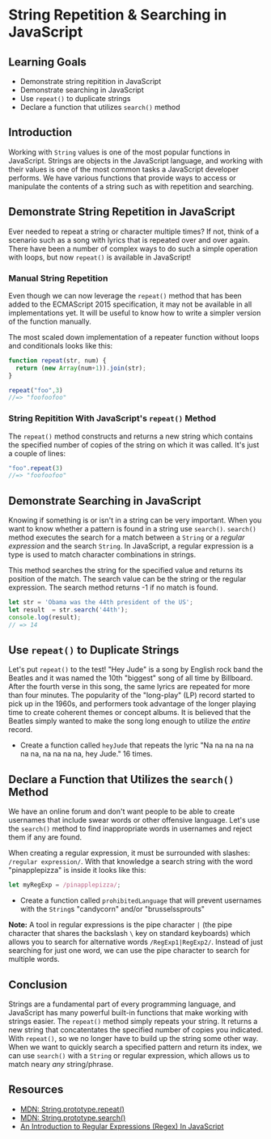 # String Repetition & Searching in JavaScript

## Learning Goals

* Demonstrate string repitition in JavaScript
* Demonstrate searching in JavaScript
* Use `repeat()` to duplicate strings
* Declare a function that utilizes `search()` method

## Introduction

Working with `String` values is one of the most popular functions
in JavaScript. Strings are objects in the JavaScript language, and
working with their values is one of the most common tasks a JavaScript
developer performs. We have various functions that provide ways to
access or manipulate the contents of a string such as with repetition
and searching.

## Demonstrate String Repetition in JavaScript

Ever needed to repeat a string or character multiple times? If not,
think of a scenario such as a song with lyrics that is repeated over
and over again. There have been a number of complex ways to do such a
simple operation with loops, but now `repeat()` is available in JavaScript!

### Manual String Repetition

Even though we can now leverage the `repeat()` method that has been added
to the ECMAScript 2015 specification, it may not be available in all
implementations yet. It will be useful to know how to write a simpler version
of the function manually.

The most scaled down implementation of a repeater function without loops
and conditionals looks like this:

```js
function repeat(str, num) {
  return (new Array(num+1)).join(str);
}

repeat("foo",3)
//=> "foofoofoo"
```

### String Repitition With JavaScript's `repeat()` Method

The `repeat()` method constructs and returns a new string which contains the
specified number of copies of the string on which it was called. It's just
a couple of lines:

```js
"foo".repeat(3)
//=> "foofoofoo"
```

## Demonstrate Searching in JavaScript

Knowing if something is or isn't in a string can be very important.
When you want to know whether a pattern is found in a string use `search()`.
`search()` method executes the search for a match between a `String` or a
_regular expression_ and the search `String`. In JavaScript, a regular
expression is a type is used to match character combinations in strings.

This method searches the string for the specified value and returns its
position of the match. The search value can be the string or the regular
expression. The search method returns -1 if no match is found.

```js
let str = 'Obama was the 44th president of the US';
let result  = str.search('44th');
console.log(result);
// => 14
```

## Use `repeat()` to Duplicate Strings

Let's put `repeat()` to the test! "Hey Jude" is a song by English rock band
the Beatles and it was named the 10th "biggest" song of all time by Billboard.
After the fourth verse in this song, the same lyrics are repeated
for more than four minutes. The popularity of the "long-play" (LP) record
started to pick up in the 1960s, and performers took advantage of the longer
playing time to create coherent themes or concept albums. It is believed that
the Beatles simply wanted to make the song long enough to utilize the _entire_
record.

* Create a function called `heyJude` that repeats the lyric "Na na na na na na
na, na na na na, hey Jude." 16 times.

## Declare a Function that Utilizes the `search()` Method

We have an online forum and don't want people to be able to create usernames
that include swear words or other offensive language. Let's use the `search()`
method to find inappropriate words in usernames and reject them if any are found.

When creating a regular expression, it must be surrounded with slashes:
`/regular expression/`. With that knowledge a search string with the word
"pinapplepizza" is inside it looks like this:

```js
let myRegExp = /pinapplepizza/;
```

* Create a function called `prohibitedLanguage` that will prevent usernames with
the `String`s "candycorn" and/or "brusselssprouts"

**Note:** A tool in regular expressions is the pipe character `|` (the pipe character
that shares the backslash `\` key on standard keyboards) which allows you to search
for alternative words `/RegExp1|RegExp2/`. Instead of just searching for just one
word, we can use the pipe character to search for multiple words.

## Conclusion

Strings are a fundamental part of every programming language, and JavaScript has
many powerful built-in functions that make working with strings easier. The
`repeat()` method simply repeats your string. It returns a new string that
concatentates the specified number of copies you indicated. With `repeat()`, so
we no longer have to build up the string some other way. When we want to quickly
search a specified pattern and return its index, we can use `search()` with a
`String` or regular expression, which allows us to match neary _any_ string/phrase.

## Resources
* [MDN: String.prototype.repeat()](https://developer.mozilla.org/en-US/docs/Web/JavaScript/Reference/Global_Objects/String/repeat)
* [MDN: String.prototype.search()](https://developer.mozilla.org/en-US/docs/Web/JavaScript/Reference/Global_Objects/String/search)
* [An Introduction to Regular Expressions (Regex) In JavaScript](https://codeburst.io/an-introduction-to-regular-expressions-regex-in-javascript-1d3559e7ac9a)
